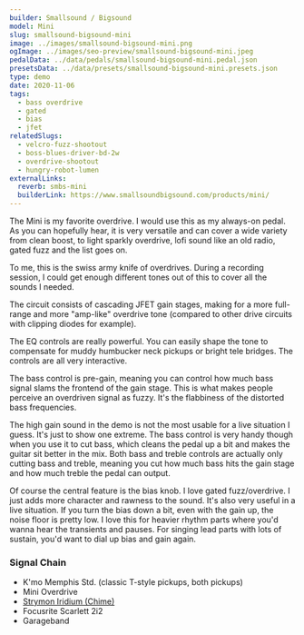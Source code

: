 ```yaml
---
builder: Smallsound / Bigsound
model: Mini
slug: smallsound-bigsound-mini
image: ../images/smallsound-bigsound-mini.png
ogImage: ../images/seo-preview/smallsound-bigsound-mini.jpeg
pedalData: ../data/pedals/smallsound-bigsound-mini.pedal.json
presetsData: ../data/presets/smallsound-bigsound-mini.presets.json
type: demo
date: 2020-11-06
tags:
  - bass overdrive
  - gated
  - bias
  - jfet
relatedSlugs:
  - velcro-fuzz-shootout
  - boss-blues-driver-bd-2w
  - overdrive-shootout
  - hungry-robot-lumen
externalLinks:
  reverb: smbs-mini
  builderLink: https://www.smallsoundbigsound.com/products/mini/
---
```


The Mini is my favorite overdrive. I would use this as my always-on pedal. As you can hopefully hear, it is very versatile and can cover a wide variety from clean boost, to light sparkly overdrive, lofi sound like an old radio, gated fuzz and the list goes on.

To me, this is the swiss army knife of overdrives. During a recording session, I could get enough different tones out of this to cover all the sounds I needed.

The circuit consists of cascading JFET gain stages, making for a more full-range and more "amp-like" overdrive tone (compared to other drive circuits with clipping diodes for example).

The EQ controls are really powerful. You can easily shape the tone to compensate for muddy humbucker neck pickups or bright tele bridges. The controls are all very interactive.

The bass control is pre-gain, meaning you can control how much bass signal slams the frontend of the gain stage. This is what makes people perceive an overdriven signal as fuzzy. It's the flabbiness of the distorted bass frequencies.

The high gain sound in the demo is not the most usable for a live situation I guess. It's just to show one extreme. The bass control is very handy though when you use it to cut bass, which cleans the pedal up a bit and makes the guitar sit better in the mix. Both bass and treble controls are actually only cutting bass and treble, meaning you cut how much bass hits the gain stage and how much treble the pedal can output.

Of course the central feature is the bias knob. I love gated fuzz/overdrive. I just adds more character and rawness to the sound. It's also very useful in a live situation. If you turn the bias down a bit, even with the gain up, the noise floor is pretty low. I love this for heavier rhythm parts where you'd wanna hear the transients and pauses. For singing lead parts with lots of sustain, you'd want to dial up bias and gain again.

### Signal Chain

- K'mo Memphis Std. (classic T-style pickups, both pickups)
- Mini Overdrive
- [Strymon Iridium (Chime)](/demos/strymon-iridium)
- Focusrite Scarlett 2i2
- Garageband
